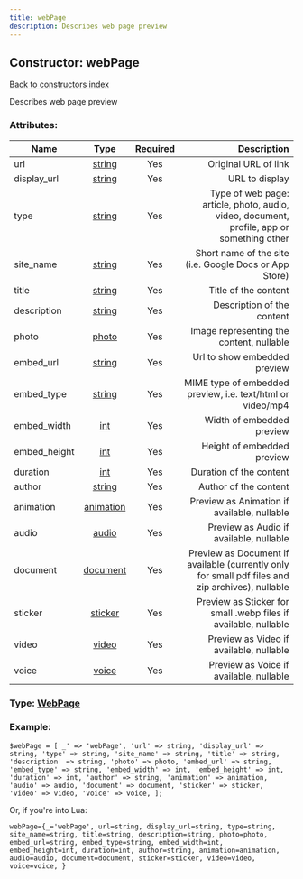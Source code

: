 ```yaml
---
title: webPage
description: Describes web page preview
---
```

## Constructor: webPage  
[Back to constructors index](index.md)



Describes web page preview

### Attributes:

| Name     |    Type       | Required | Description |
|----------|:-------------:|:--------:|------------:|
|url|[string](../types/string.md) | Yes|Original URL of link|
|display\_url|[string](../types/string.md) | Yes|URL to display|
|type|[string](../types/string.md) | Yes|Type of web page: article, photo, audio, video, document, profile, app or something other|
|site\_name|[string](../types/string.md) | Yes|Short name of the site (i.e. Google Docs or App Store)|
|title|[string](../types/string.md) | Yes|Title of the content|
|description|[string](../types/string.md) | Yes|Description of the content|
|photo|[photo](../types/photo.md) | Yes|Image representing the content, nullable|
|embed\_url|[string](../types/string.md) | Yes|Url to show embedded preview|
|embed\_type|[string](../types/string.md) | Yes|MIME type of embedded preview, i.e. text/html or video/mp4|
|embed\_width|[int](../types/int.md) | Yes|Width of embedded preview|
|embed\_height|[int](../types/int.md) | Yes|Height of embedded preview|
|duration|[int](../types/int.md) | Yes|Duration of the content|
|author|[string](../types/string.md) | Yes|Author of the content|
|animation|[animation](../types/animation.md) | Yes|Preview as Animation if available, nullable|
|audio|[audio](../types/audio.md) | Yes|Preview as Audio if available, nullable|
|document|[document](../types/document.md) | Yes|Preview as Document if available (currently only for small pdf files and zip archives), nullable|
|sticker|[sticker](../types/sticker.md) | Yes|Preview as Sticker for small .webp files if available, nullable|
|video|[video](../types/video.md) | Yes|Preview as Video if available, nullable|
|voice|[voice](../types/voice.md) | Yes|Preview as Voice if available, nullable|



### Type: [WebPage](../types/WebPage.md)


### Example:

```
$webPage = ['_' => 'webPage', 'url' => string, 'display_url' => string, 'type' => string, 'site_name' => string, 'title' => string, 'description' => string, 'photo' => photo, 'embed_url' => string, 'embed_type' => string, 'embed_width' => int, 'embed_height' => int, 'duration' => int, 'author' => string, 'animation' => animation, 'audio' => audio, 'document' => document, 'sticker' => sticker, 'video' => video, 'voice' => voice, ];
```  

Or, if you're into Lua:  


```
webPage={_='webPage', url=string, display_url=string, type=string, site_name=string, title=string, description=string, photo=photo, embed_url=string, embed_type=string, embed_width=int, embed_height=int, duration=int, author=string, animation=animation, audio=audio, document=document, sticker=sticker, video=video, voice=voice, }

```


